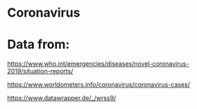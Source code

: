 # Coronavirus

# Data from: 

https://www.who.int/emergencies/diseases/novel-coronavirus-2019/situation-reports/

https://www.worldometers.info/coronavirus/coronavirus-cases/

https://www.datawrapper.de/_/wrss9/